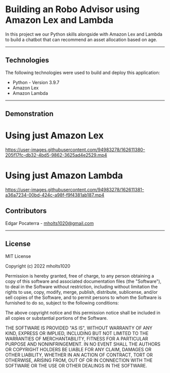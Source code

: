 # Building an Robo Advisor using Amazon Lex and Lambda

In this project we our Python skills alongside with Amazon Lex and Lambda to build a chatbot that can recommend an asset allocation based on age.

---

## Technologies

The following technologies were used to build and deploy this application:

* Python - Version 3.9.7
* Amazon Lex
* Amazon Lambda

---

## Demonstration

# Using just Amazon Lex

https://user-images.githubusercontent.com/94983278/162611380-205f17fc-db32-4bd5-9862-3625ad4e2529.mp4

# Using just Amazon Lambda

https://user-images.githubusercontent.com/94983278/162611381-a36a7234-00bd-424c-a98f-f9f4381ab187.mp4

## Contributors

Edgar Pocaterra - mholts1020@gmail.com

---

## License

MIT License

Copyright (c) 2022 mholts1020

Permission is hereby granted, free of charge, to any person obtaining a copy
of this software and associated documentation files (the "Software"), to deal
in the Software without restriction, including without limitation the rights
to use, copy, modify, merge, publish, distribute, sublicense, and/or sell
copies of the Software, and to permit persons to whom the Software is
furnished to do so, subject to the following conditions:

The above copyright notice and this permission notice shall be included in all
copies or substantial portions of the Software.

THE SOFTWARE IS PROVIDED "AS IS", WITHOUT WARRANTY OF ANY KIND, EXPRESS OR
IMPLIED, INCLUDING BUT NOT LIMITED TO THE WARRANTIES OF MERCHANTABILITY,
FITNESS FOR A PARTICULAR PURPOSE AND NONINFRINGEMENT. IN NO EVENT SHALL THE
AUTHORS OR COPYRIGHT HOLDERS BE LIABLE FOR ANY CLAIM, DAMAGES OR OTHER
LIABILITY, WHETHER IN AN ACTION OF CONTRACT, TORT OR OTHERWISE, ARISING FROM,
OUT OF OR IN CONNECTION WITH THE SOFTWARE OR THE USE OR OTHER DEALINGS IN THE
SOFTWARE.